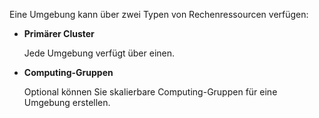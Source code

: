 Eine Umgebung kann über zwei Typen von Rechenressourcen verfügen:

-   **Primärer Cluster**

    Jede Umgebung verfügt über einen.

-   **Computing-Gruppen**

    Optional können Sie skalierbare Computing-Gruppen für eine Umgebung erstellen.
